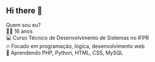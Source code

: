 ## Hi there 👋

<!--
**gabriel0als/gabriel0als** is a ✨ _special_ ✨ repository because its `README.md` (this file) appears on your GitHub profile.

Here are some ideas to get you started:

- 🔭 I’m currently working on ...
- 🌱 I’m currently learning ...
- 👯 I’m looking to collaborate on ...
- 🤔 I’m looking for help with ...
- 💬 Ask me about ...
- 📫 How to reach me: ...
- 😄 Pronouns: ...
- ⚡ Fun fact: ...
-->

Quem sou eu? <br>
👦🏻 16 anos <br>
💻 Curso Técnico de Desenvolvimento de Sistemas no IFPR <br>
🔥 Focado em programação, lógica, desenvolvimento web <br>
🚀 Aprendendo PHP, Python, HTML, CSS, MySQL
